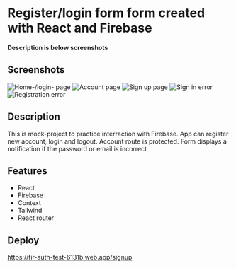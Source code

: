 # Register/login form form created with React and Firebase

**Description is below screenshots**

## Screenshots

![Home-/login- page](https://user-images.githubusercontent.com/65069586/197623105-e77ae378-e7e6-455b-87d9-c568b2be94e6.png)
![Account page](https://user-images.githubusercontent.com/65069586/197623167-edad92b1-dd59-40ea-a2f6-e1d38802ccb0.png)
![Sign up page](https://user-images.githubusercontent.com/65069586/197623261-eb7b5c3e-9b5d-4859-a7d4-d008c4abb529.png)
![Sign in error](https://user-images.githubusercontent.com/65069586/197623313-fcf064b6-6a9c-403c-90bd-a55c1c51fb9a.png)
![Registration error](https://user-images.githubusercontent.com/65069586/197623375-c07673b5-9dfc-47fa-9230-796752410856.png)

## Description

This is mock-project to practice interraction with Firebase. App can register new account, login and logout. Account route is protected. Form displays a notification if the password or email is incorrect

## Features

- React
- Firebase
- Context
- Tailwind
- React router

## Deploy

https://fir-auth-test-6131b.web.app/signup

